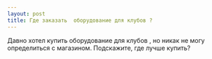 ```yaml
---
layout: post 
title: Где заказать  оборудование для клубов ? 
--- 
```

Давно хотел купить  оборудование для клубов , но никак не могу определиться с магазином. Подскажите, где лучше купить?